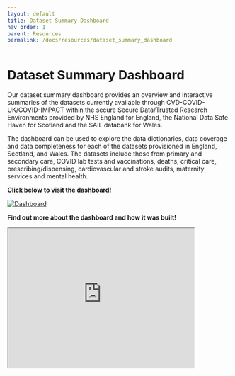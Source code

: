 ```yaml
---
layout: default
title: Dataset Summary Dashboard
nav_order: 1
parent: Resources
permalink: /docs/resources/dataset_summary_dashboard
---
```


# Dataset Summary Dashboard

Our dataset summary dashboard provides an overview and interactive summaries of the datasets currently available through CVD-COVID-UK/COVID-IMPACT within the secure Secure Data/Trusted Research Environments provided by NHS England for England, the National Data Safe Haven for Scotland and the SAIL databank for Wales. 
 
The dashboard can be used to explore the data dictionaries, data coverage and data completeness for each of the datasets provisioned in England, Scotland, and Wales. The datasets include those from primary and secondary care, COVID lab tests and vaccinations, deaths, critical care, prescribing/dispensing, cardiovascular and stroke audits, maternity services and mental health.

**Click below to visit the dashboard!**

<a href="https://bhfdatasciencecentre.org/dashboard/" target="_blank">
  <img src="https://fionnachalmers.github.io/BHF-DSC-HDS-documentation/assets/images/dashboard.png" alt="Dashboard">
</a>

**Find out more about the dashboard and how it was built!**

<iframe width="420" height="315"
src="https://www.youtube.com/watch?v=JpSkY9zMx3w&t=538s">
</iframe>

